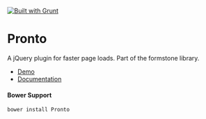 <a href="http://gruntjs.com" target="_blank"><img src="https://cdn.gruntjs.com/builtwith.png" alt="Built with Grunt"></a> 
# Pronto 

A jQuery plugin for faster page loads. Part of the formstone library. 

- [Demo](http://classic.formstone.it/components/Pronto/demo/index.html) 
- [Documentation](http://classic.formstone.it/pronto/) 

#### Bower Support 
`bower install Pronto` 